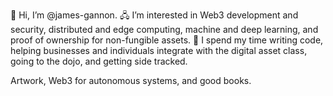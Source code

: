 👋 Hi, I’m @james-gannon.
🖧 I’m interested in Web3 development and security, distributed and edge computing, machine and deep learning, and proof of ownership for non-fungible assets.
🌱 I spend my time writing code, helping businesses and individuals integrate with the digital asset class, going to the dojo, and getting side tracked.

Artwork, Web3 for autonomous systems, and good books.
